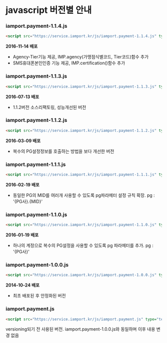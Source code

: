 # javascript 버전별 안내

### iamport.payment-1.1.4.js  

```html  
<script src="https://service.iamport.kr/js/iamport.payment-1.1.4.js" type="text/javascript"></script>
```  
**2016-11-14 배포**  
- Agency-Tier기능 제공, IMP.agency(가맹점식별코드, Tier코드)함수 추가  
- SMS휴대폰본인인증 기능 제공, IMP.certification()함수 추가  

### iamport.payment-1.1.3.js  

```html  
<script src="https://service.iamport.kr/js/iamport.payment-1.1.3.js" type="text/javascript"></script>
```  
**2016-07-13 배포**  
- 1.1.2버전 소스리팩토링, 성능개선된 버전  


### iamport.payment-1.1.2.js  

```html  
<script src="https://service.iamport.kr/js/iamport.payment-1.1.2.js" type="text/javascript"></script>
```  
**2016-03-09 배포**  
- 복수의 PG설정정보를 호출하는 방법을 보다 개선한 버전  


### iamport.payment-1.1.1.js  

```html  
<script src="https://service.iamport.kr/js/iamport.payment-1.1.1.js" type="text/javascript"></script>
```  
**2016-02-19 배포**  
- 동일한 PG의 MID를 여러개 사용할 수 있도록 pg파라메터 설정 규칙 확장. pg : '{PG사}.{MID}'  

### iamport.payment-1.1.0.js  

```html  
<script src="https://service.iamport.kr/js/iamport.payment-1.1.0.js" type="text/javascript"></script>
```  
**2016-01-19 배포**  
- 하나의 계정으로 복수의 PG설정을 사용할 수 있도록 pg 파라메터를 추가. pg : '{PG사}'  


### iamport.payment-1.0.0.js

```html  
<script src="https://service.iamport.kr/js/iamport.payment-1.0.0.js" type="text/javascript"></script>
```  
**2014-10-24 배포**  
- 최초 배포된 후 안정화된 버전  

### iamport.payment.js  

```html  
<script src="https://service.iamport.kr/js/iamport.payment.js" type="text/javascript"></script>
```  
versioning되기 전 사용된 버전. iamport.payment-1.0.0.js와 동일하며 이후 내용 변경 없음  